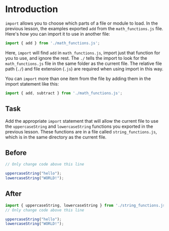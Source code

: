 # Introduction

`import` allows you to choose which parts of a file or module to load. In the previous lesson, the examples exported `add` from the `math_functions.js` file. Here's how you can import it to use in another file:
```javascript
import { add } from './math_functions.js';
```
Here, `import` will find `add` in `math_functions.js`, import just that function for you to use, and ignore the rest. The `./` tells the import to look for the `math_functions.js` file in the same folder as the current file. The relative file path (`./`) and file extension (`.js`) are required when using import in this way.

You can `import` more than one item from the file by adding them in the import statement like this:
```javascript
import { add, subtract } from './math_functions.js';
```

## Task 
Add the appropriate `import` statement that will allow the current file to use the `uppercaseString` and `lowercaseString` functions you exported in the previous lesson. These functions are in a file called `string_functions.js`, which is in the same directory as the current file.

## Before

```javascript
// Only change code above this line

uppercaseString("hello");
lowercaseString("WORLD!");
```

## After

```javascript
import { uppercaseString, lowercaseString } from './string_functions.js';
// Only change code above this line

uppercaseString("hello");
lowercaseString("WORLD!");
```
